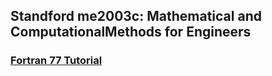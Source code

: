 ## Standford me2003c: Mathematical and ComputationalMethods for Engineers
### [Fortran 77 Tutorial](F77Tutorial/README.md)